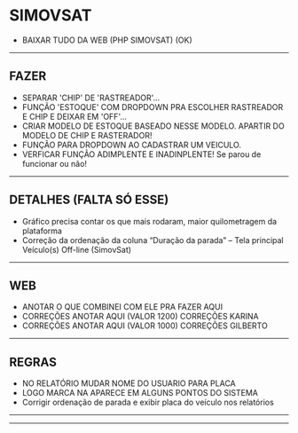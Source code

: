 # SIMOVSAT
- BAIXAR TUDO DA WEB (PHP SIMOVSAT) (OK)
---
## FAZER
- SEPARAR 'CHIP' DE 'RASTREADOR'...
- FUNÇÃO  'ESTOQUE' COM DROPDOWN PRA ESCOLHER RASTREADOR E CHIP E DEIXAR EM 'OFF'...
- CRIAR MODELO DE ESTOQUE BASEADO NESSE MODELO. APARTIR DO MODELO DE CHIP E RASTERADOR!
- FUNÇÃO PARA DROPDOWN AO CADASTRAR UM VEICULO.
- VERFICAR FUNÇÃO ADIMPLENTE E INADINPLENTE! Se parou de funcionar ou não!
---

## DETALHES (FALTA SÓ ESSE)
- Gráfico precisa contar os que mais rodaram, maior quilometragem da plataforma
- Correção da ordenação da coluna “Duração da parada” – Tela principal Veículo(s) Off-line (SimovSat)
---























## WEB
- ANOTAR O QUE COMBINEI COM ELE PRA FAZER AQUI
- CORREÇÕES ANOTAR AQUI (VALOR 1200) CORREÇÕES KARINA
- CORREÇÕES ANOTAR AQUI (VALOR 1000) CORREÇÕES GILBERTO
---

## REGRAS 
- NO RELATÓRIO MUDAR NOME DO USUARIO PARA PLACA
- LOGO MARCA NA APARECE EM ALGUNS PONTOS DO SISTEMA
- Corrigir ordenação de parada e exibir placa do veículo nos relatórios
---


<!-- 
Problema:
A coluna “Duração da parada” está sendo ordenada de forma incorreta porque está tratada como string (texto). Assim, valores como "126h 46min" ficam abaixo de "9h 3min", pois a ordenação compara os primeiros caracteres e não o tempo real em segundos.

⸻

✅ Regra para correção da ordenação
	1.	Converter os tempos exibidos na coluna “Duração da parada” para segundos totais, de forma invisível ao usuário, para que a ordenação seja feita corretamente.
	2.	Função JavaScript sugerida para conversão:
function parseTimeToSeconds(str) {
  const regex = /(?:(\d+)h)?\s*(?:(\d+)min)?\s*(?:(\d+)s)?/;
  const [, h = 0, m = 0, s = 0] = str.match(regex).map(Number);
  return (h * 3600) + (m * 60) + s;
}
3.	Aplicar essa função no sorting da tabela, seja por:
	•	DataTables.js com data-order oculto;
	•	Vue.js com computed ou sortMethod;
	•	Ou no backend, retornando já o tempo total em segundos no JSON da API como parada_em_segundos.

⸻

🧭 Exemplo de implementação simples no frontend:

Se estiver usando uma lib de tabela como Vue Table, AG Grid ou similar:
rows.sort((a, b) => parseTimeToSeconds(b.duracaoParada) - parseTimeToSeconds(a.duracaoParada));
🎯 Resultado esperado:
Ao aplicar essa regra, a coluna “Duração da parada” será corretamente ordenada do maior tempo para o menor, mesmo que visualmente continue aparecendo no formato "XXh YYmin ZZs". -->
---
